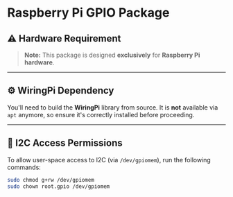 # Raspberry Pi GPIO Package

## ⚠️ Hardware Requirement

> **Note:** This package is designed **exclusively** for **Raspberry Pi hardware**.

---

## ⚙️ WiringPi Dependency

You'll need to build the **WiringPi** library from source. It is **not** available via `apt` anymore, so ensure it's correctly installed before proceeding.

---

## 🔧 I2C Access Permissions

To allow user-space access to I2C (via `/dev/gpiomem`), run the following commands:

```bash
sudo chmod g+rw /dev/gpiomem
sudo chown root.gpio /dev/gpiomem
```

